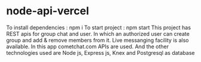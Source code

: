 # node-api-vercel
To install dependencies : npm i
To start project : npm start
This project has REST apis for group chat and user. In which an authorized user can create group and add & remove members from it. Live messanging facility is also available. 
In this app cometchat.com APIs are used. 
And the other technologies used are Node js, Express js, Knex and Postgresql as database
